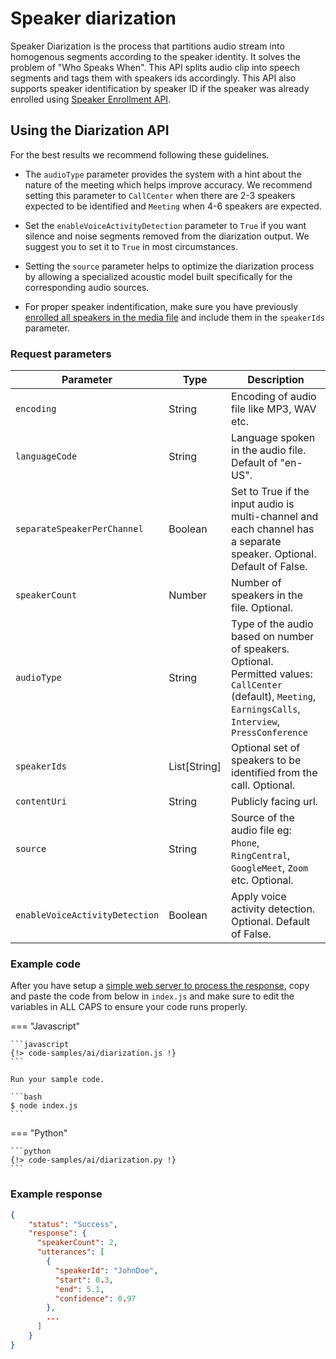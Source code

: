 # Speaker diarization

Speaker Diarization is the process that partitions audio stream into homogenous segments according to the speaker identity. It solves the problem of "Who Speaks When". This API splits audio clip into speech segments and tags them with speakers ids accordingly. This API also supports speaker identification by speaker ID if the speaker was already enrolled using [Speaker Enrollment API](../speaker-enrollment/).

## Using the Diarization API

For the best results we recommend following these guidelines. 

* The `audioType` parameter provides the system with a hint about the nature of the meeting which helps improve accuracy. We recommend setting this parameter to `CallCenter` when there are 2-3 speakers expected to be identified and `Meeting` when 4-6 speakers are expected.

* Set the `enableVoiceActivityDetection` parameter to `True` if you want silence and noise segments removed from the diarization output. We suggest you to set it to `True` in most circumstances. 

* Setting the `source` parameter helps to optimize the diarization process by allowing a specialized acoustic model built specifically for the corresponding audio sources. 

* For proper speaker indentification, make sure you have previously [enrolled all speakers in the media file](../speaker-enrollment/) and include them in the `speakerIds` parameter.

### Request parameters

| Parameter      | Type   | Description                                              |
| -------------- | ------ | -------------------------------------------------------- |
| `encoding`     | String | Encoding of audio file like MP3, WAV etc.                |
| `languageCode` | String | Language spoken in the audio file. Default of "en-US". |
| `separateSpeakerPerChannel` | Boolean | Set to True if the input audio is multi-channel and each channel has a separate speaker. Optional. Default of False. |
| `speakerCount` | Number | Number of speakers in the file. Optional.         |
| `audioType`    | String | Type of the audio based on number of speakers. Optional. Permitted values: `CallCenter` (default), `Meeting`, `EarningsCalls`, `Interview`, `PressConference` |
| `speakerIds`   | List[String] | Optional set of speakers to be identified from the call. Optional. |
| `contentUri`          | String | Publicly facing url. |
| `source`       | String | Source of the audio file eg: `Phone`, `RingCentral`, `GoogleMeet`, `Zoom` etc. Optional. |
| `enableVoiceActivityDetection`  | Boolean | Apply voice activity detection. Optional. Default of False. |


### Example code

After you have setup a [simple web server to process the response](../asynchronous-responses/), copy and paste the code from below in `index.js` and make sure to edit the variables in ALL CAPS to ensure your code runs properly. 

=== "Javascript"

    ```javascript
    {!> code-samples/ai/diarization.js !}
    ```

    Run your sample code.

    ```bash
    $ node index.js
    ```

=== "Python"

    ```python
    {!> code-samples/ai/diarization.py !}	
    ```

### Example response

```json
{
    "status": "Success",
    "response": {
      "speakerCount": 2,
      "utterances": [
        {
          "speakerId": "JohnDoe",
          "start": 0.3,
          "end": 5.1,
          "confidence": 0.97
        },
        ...
      ] 
    }
}
```


